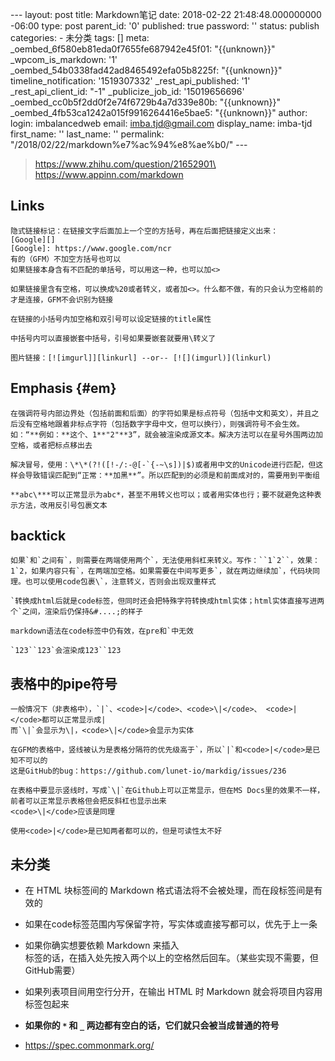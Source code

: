 --- layout: post title: Markdown笔记 date: 2018-02-22 21:48:48.000000000
-06:00 type: post parent\_id: '0' published: true password: '' status:
publish categories: - 未分类 tags: [] meta:
\_oembed\_6f580eb81eda0f7655fe687942e45f01: "{{unknown}}"
\_wpcom\_is\_markdown: '1' \_oembed\_54b0338fad42ad8465492efa05b8225f:
"{{unknown}}" timeline\_notification: '1519307332'
\_rest\_api\_published: '1' \_rest\_api\_client\_id: "-1"
\_publicize\_job\_id: '15019656696'
\_oembed\_cc0b5f2dd0f2e74f6729b4a7d339e80b: "{{unknown}}"
\_oembed\_4fb53ca1242a015f9916264416e5bae5: "{{unknown}}" author: login:
imbalancedweb email: imba.tjd@gmail.com display\_name: imba-tjd
first\_name: '' last\_name: '' permalink:
"/2018/02/22/markdown%e7%ac%94%e8%ae%b0/" ---

> https://www.zhihu.com/question/21652901\
> https://www.appinn.com/markdown

Links
-----

```
隐式链接标记：在链接文字后面加上一个空的方括号，再在后面把链接定义出来：
[Google][]
[Google]: https://www.google.com/ncr
有的（GFM）不加空方括号也可以
如果链接本身含有不匹配的单括号，可以用这一种，也可以加<>

如果链接里含有空格，可以换成%20或者转义，或者加<>。什么都不做，有的只会认为空格前的才是连接，GFM不会识别为链接

在链接的小括号内加空格和双引号可以设定链接的title属性

中括号内可以直接嵌套中括号，引号如果要嵌套就要用\转义了

图片链接：[![imgurl]][linkurl] --or-- [![](imgurl)](linkurl)
```

Emphasis {#em}
--------

```
在强调符号内部边界处（包括前面和后面）的字符如果是标点符号（包括中文和英文），并且之后没有空格地跟着非标点字符（包括数字字母中文，但可以换行），则强调符号不会生效。如：“**例如：**这个、1**"2"**3”，就会被渲染成源文本。解决方法可以在星号外围两边加空格，或者把标点移出去

解决冒号，使用：\*\*(?!([!-/:-@[-`{-~\s])|$)或者用中文的Unicode进行匹配，但这样会导致错误匹配到“正常：**加黑**”。所以匹配到的必须是和前面成对的，需要用到平衡组

**abc\***可以正常显示为abc*，甚至不用转义也可以；或者用实体也行；要不就避免这种表示方法，改用反引号包裹文本
```

backtick
--------

```
如果`和`之间有`，则需要在两端使用两个`，无法使用斜杠来转义。写作：``1`2``，效果：1`2，如果内容只有`，在两端加空格。如果需要在中间写更多`，就在两边继续加`，代码块同理。也可以使用code包裹\`，注意转义，否则会出现双重样式

`转换成html后就是code标签，但同时还会把特殊字符转换成html实体；html实体直接写进两个`之间，渲染后仍保持&#....;的样子

markdown语法在code标签中仍有效，在pre和`中无效

`123``123`会渲染成123``123
```

表格中的pipe符号
----------------

```
一般情况下（非表格中），`|`、<code>|</code>、<code>\|</code>、 <code>|</code>都可以正常显示成|
而`\|`会显示为\|，<code>\|</code>会显示为实体

在GFM的表格中，竖线被认为是表格分隔符的优先级高于`，所以`|`和<code>|</code>是已知不可以的
这是GitHub的bug：https://github.com/lunet-io/markdig/issues/236

在表格中要显示竖线时，写成`\|`在Github上可以正常显示，但在MS Docs里的效果不一样，前者可以正常显示表格但会把反斜杠也显示出来
<code>\|</code>应该是同理

使用<code>|</code>是已知两者都可以的，但是可读性太不好
```

未分类
------

* 在 HTML 块标签间的 Markdown
    格式语法将不会被处理，而在段标签间是有效的
* 如果在code标签范围内写保留字符，写实体或直接写都可以，优先于上一条
* 如果你确实想要依赖 Markdown 来插入\
    标签的话，在插入处先按入两个以上的空格然后回车。（某些实现不需要，但GitHub需要）
* 如果列表项目间用空行分开，在输出 HTML 时 Markdown
    就会将项目内容用标签包起来
* **如果你的 `*` 和 `_` 两边都有空白的话，它们就只会被当成普通的符号**

* https://spec.commonmark.org/


